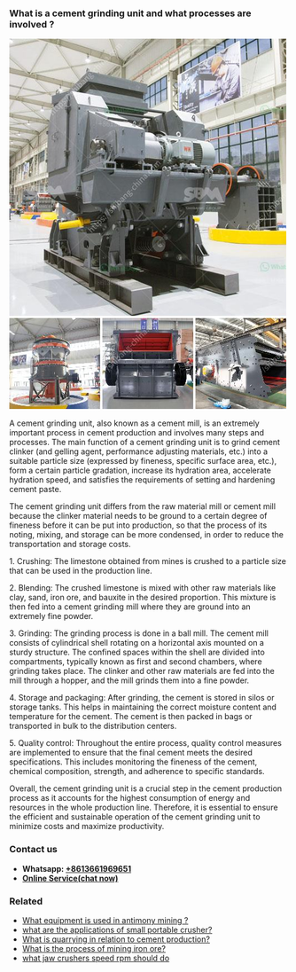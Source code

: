 <h3>What is a cement grinding unit and what processes are involved ?</h3><img src='1701742569.jpg' alt=''><p>A cement grinding unit, also known as a cement mill, is an extremely important process in cement production and involves many steps and processes. The main function of a cement grinding unit is to grind cement clinker (and gelling agent, performance adjusting materials, etc.) into a suitable particle size (expressed by fineness, specific surface area, etc.), form a certain particle gradation, increase its hydration area, accelerate hydration speed, and satisfies the requirements of setting and hardening cement paste.</p><p>The cement grinding unit differs from the raw material mill or cement mill because the clinker material needs to be ground to a certain degree of fineness before it can be put into production, so that the process of its noting, mixing, and storage can be more condensed, in order to reduce the transportation and storage costs.</p><p>1. Crushing: The limestone obtained from mines is crushed to a particle size that can be used in the production line.</p><p>2. Blending: The crushed limestone is mixed with other raw materials like clay, sand, iron ore, and bauxite in the desired proportion. This mixture is then fed into a cement grinding mill where they are ground into an extremely fine powder.</p><p>3. Grinding: The grinding process is done in a ball mill. The cement mill consists of cylindrical shell rotating on a horizontal axis mounted on a sturdy structure. The confined spaces within the shell are divided into compartments, typically known as first and second chambers, where grinding takes place. The clinker and other raw materials are fed into the mill through a hopper, and the mill grinds them into a fine powder.</p><p>4. Storage and packaging: After grinding, the cement is stored in silos or storage tanks. This helps in maintaining the correct moisture content and temperature for the cement. The cement is then packed in bags or transported in bulk to the distribution centers.</p><p>5. Quality control: Throughout the entire process, quality control measures are implemented to ensure that the final cement meets the desired specifications. This includes monitoring the fineness of the cement, chemical composition, strength, and adherence to specific standards.</p><p>Overall, the cement grinding unit is a crucial step in the cement production process as it accounts for the highest consumption of energy and resources in the whole production line. Therefore, it is essential to ensure the efficient and sustainable operation of the cement grinding unit to minimize costs and maximize productivity.</p><h3>Contact us</h3><ul><li><strong>Whatsapp:&nbsp;<a href="https://wa.me/8613661969651">+8613661969651</a></strong></li><li><a href="https://swt.shibang-china.com/?git&amp;zhl&amp;What is a cement grinding unit and what processes are involved "><strong>Online Service(chat now)</strong></a></li></ul><h3>Related</h3><ul><li><a href='What equipment is used in antimony mining .md'>What equipment is used in antimony mining ?</a></li><li><a href='what are the applications of small portable crusher.md'>what are the applications of small portable crusher?</a></li><li><a href='What is quarrying in relation to cement production.md'>What is quarrying in relation to cement production?</a></li><li><a href='What is the process of mining iron ore.md'>What is the process of mining iron ore?</a></li><li><a href='what jaw crushers speed rpm should do.md'>what jaw crushers speed rpm should do</a></li></ul>